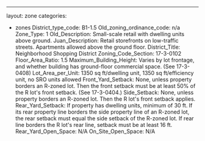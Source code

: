 ---
layout: zone
categories: 
  - zones
District_type_code: B1-1.5
Old_zoning_ordinance_code: n/a
Zone_Type: 1
Old_Description: Small-scale retail with dwelling units above ground.
Juan_Description: Retail storefronts on low-traffic streets. Apartments allowed above the ground floor.
District_Title: Neighborhood Shopping District
Zoning_Code_Section: 17-3-0102
Floor_Area_Ratio: 1.5
Maximum_Building_Height: Varies by lot frontage, and whether building has ground-floor commercial space. (See 17-3-0408)
Lot_Area_per_Unit: 1350 sq ft/dwelling unit, 1350 sq ft/efficiency unit, no SRO units allowed
Front_Yard_Setback: None, unless property borders an R-zoned lot. Then the front setback must be at least 50% of the R lot's front setback. (See 17-3-0404.)
Side_Setback: None, unless property borders an R-zoned lot. Then the R lot's front setback applies.
Rear_Yard_Setback: If property has dwelling units, minimum of 30 ft. If its rear property line borders the side property line of an R-zoned lot, the rear setback must equal the side setback of the R-zoned lot. If rear line borders the R lot's rear line, setback must be at least 16 ft.
Rear_Yard_Open_Space: N/A
On_Site_Open_Space: N/A
